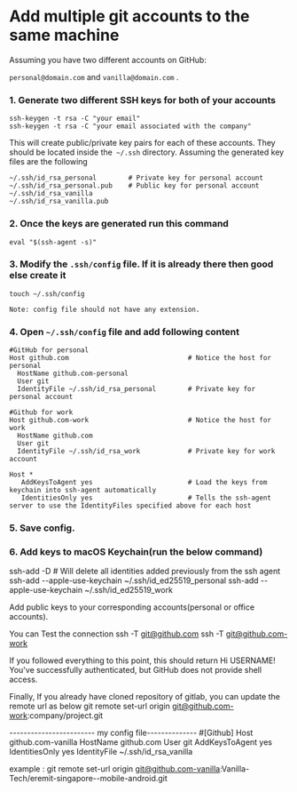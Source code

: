 
# Add multiple git accounts to the same machine

Assuming you have two different accounts on GitHub: 

`personal@domain.com` and `vanilla@domain.com` .

### 1. Generate two different SSH keys for both of your accounts

    ssh-keygen -t rsa -C "your email"
    ssh-keygen -t rsa -C "your email associated with the company"

This will create public/private key pairs for each of these accounts. They should be located inside the` ~/.ssh` directory. Assuming the generated key files are the following

    ~/.ssh/id_rsa_personal        # Private key for personal account
    ~/.ssh/id_rsa_personal.pub    # Public key for personal account
    ~/.ssh/id_rsa_vanilla
    ~/.ssh/id_rsa_vanilla.pub

### 2. Once the keys are generated run this command

    eval "$(ssh-agent -s)"

### 3. Modify the `.ssh/config` file. If it is already there then good else create it

    touch ~/.ssh/config

`Note: config file should not have any extension.`

### 4. Open `~/.ssh/config` file and add following content

    #GitHub for personal
    Host github.com                              # Notice the host for personal
      HostName github.com-personal
      User git
      IdentityFile ~/.ssh/id_rsa_personal        # Private key for personal account
    
    #Github for work
    Host github.com-work                         # Notice the host for work 
      HostName github.com
      User git
      IdentityFile ~/.ssh/id_rsa_work            # Private key for work account
    
    Host *
       AddKeysToAgent yes                        # Load the keys from keychain into ssh-agent automatically
       IdentitiesOnly yes                        # Tells the ssh-agent server to use the IdentityFiles specified above for each host
       
### 5. Save config.

### 6. Add keys to macOS Keychain(run the below command)
ssh-add -D           # Will delete all identities added previously from the ssh agent
ssh-add --apple-use-keychain ~/.ssh/id_ed25519_personal
ssh-add --apple-use-keychain ~/.ssh/id_ed25519_work

Add public keys to your corresponding accounts(personal or office accounts).

You can Test the connection 
ssh -T git@github.com
ssh -T git@github.com-work

If you followed everything to this point, this should return
Hi USERNAME! You've successfully authenticated, but GitHub does not provide shell access.

Finally, If you already have cloned repository of gitlab, you can update the remote url as below
git remote set-url origin git@github.com-work:company/project.git

------------------------ my config file--------------
#[Github]
Host github.com-vanilla
   HostName github.com
   User git
   AddKeysToAgent yes
   IdentitiesOnly yes
   IdentityFile ~/.ssh/id_rsa_vanilla

example : git remote set-url origin git@github.com-vanilla:Vanilla-Tech/eremit-singapore--mobile-android.git

